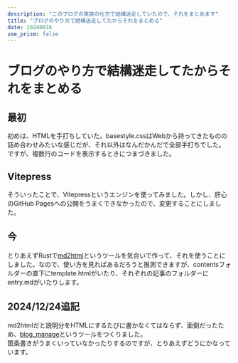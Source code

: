 ```yaml
---
description: "このブログの実装の仕方で結構迷走していたので、それをまとめます"
title: "ブログのやり方で結構迷走してたからそれをまとめる"
date: 20240816
use_prism: false
---
```

# ブログのやり方で結構迷走してたからそれをまとめる
## 最初
初めは、HTMLを手打ちしていた。basestyle.cssはWebから持ってきたものの詰め合わせみたいな感じだが、それ以外はなんだかんだで全部手打ちでした。  
ですが、複数行のコードを表示するときにつまづきました。
## Vitepress
そういったことで、Vitepressというエンジンを使ってみました。しかし、肝心のGitHub Pagesへの公開をうまくできなかったので、変更することにしました。
## 今
とりあえずRustで[md2html](https://github.com/shizukani-cp/md2html.git)というツールを気合いで作って、それを使うことにしました。なので、使い方を見ればあるだろうと推測できますが、contentsフォルダーの直下にtemplate.htmlがいたり、それぞれの記事のフォルダーにentry.mdがいたりします。
## 2024/12/24追記
md2htmlだと説明分をHTMLにするたびに書かなくてはならず、面倒だったため、[blog_manage](https://github.com/shizukani-cp/blog_manage.git)というツールをつくりました。  
箇条書きがうまくいっていなかったりするのですが、とりあえずどうにかなっています。
